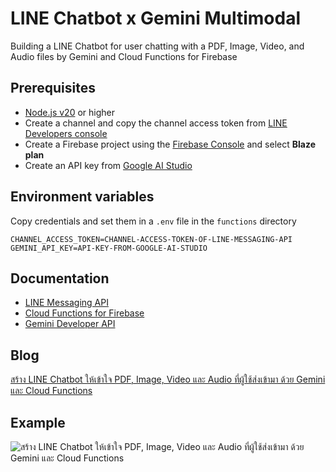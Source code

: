 # LINE Chatbot x Gemini Multimodal
Building a LINE Chatbot for user chatting with a PDF, Image, Video, and Audio files by Gemini and Cloud Functions for Firebase 

## Prerequisites
* [Node.js v20](https://nodejs.org) or higher
* Create a channel and copy the channel access token from [LINE Developers console](https://developers.line.biz/en/docs/messaging-api/getting-started/)
* Create a Firebase project using the [Firebase Console](https://console.firebase.google.com) and select <b>Blaze plan</b>
* Create an API key from [Google AI Studio](https://aistudio.google.com/app/apikey)

## Environment variables
Copy credentials and set them in a `.env` file in the `functions` directory
```
CHANNEL_ACCESS_TOKEN=CHANNEL-ACCESS-TOKEN-OF-LINE-MESSAGING-API
GEMINI_API_KEY=API-KEY-FROM-GOOGLE-AI-STUDIO
```

## Documentation
* [LINE Messaging API](https://developers.line.biz/en/docs/messaging-api/overview)
* [Cloud Functions for Firebase](https://firebase.google.com/docs/functions/get-started)
* [Gemini Developer API](https://ai.google.dev/gemini-api/docs/quickstart)

## Blog
[สร้าง LINE Chatbot ให้เข้าใจ PDF, Image, Video และ Audio ที่ผู้ใช้ส่งเข้ามา ด้วย Gemini และ Cloud Functions](https://medium.com/linedevth/b4e4f31fa9bc)

## Example
![สร้าง LINE Chatbot ให้เข้าใจ PDF, Image, Video และ Audio ที่ผู้ใช้ส่งเข้ามา ด้วย Gemini และ Cloud Functions](https://miro.medium.com/v2/resize:fit:4800/format:webp/1*-i-mcGTA6ajUGekJkNKStQ.png)
